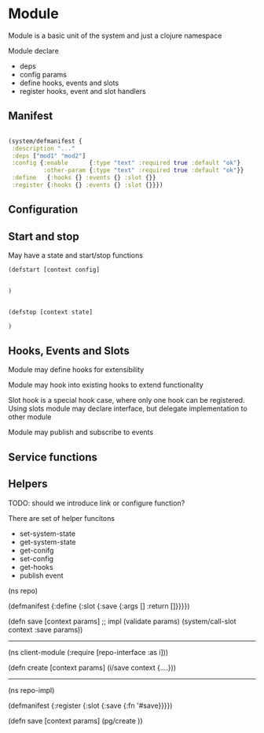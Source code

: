 # Module

Module is a basic unit of the system and just a clojure namespace

Module declare

* deps
* config params
* define hooks, events and slots
* register hooks, event and slot handlers

## Manifest

```clj

(system/defmanifest {
 :description "..."
 :deps ["mod1" "mod2"]
 :config {:enable      {:type "text" :required true :default "ok"}
          :other-param {:type "text" :required true :default "ok"}}
 :define   {:hooks {} :events {} :slot {}}
 :register {:hooks {} :events {} :slot {}}})

```

## Configuration



## Start and stop

May have a state and start/stop functions

```clj
(defstart [context config]


)


(defstop [context state]

)
```

## Hooks, Events and Slots

Module may define hooks for extensibility

Module may hook into existing hooks to extend functionality

Slot hook is a special hook case, where only one hook can be registered.
Using slots module may declare interface, but delegate implementation to other module

Module may publish and subscribe to events

## Service functions


## Helpers

TODO: should we introduce link or configure function?

There are set of helper funcitons

* set-system-state
* get-system-state
* get-conifg
* set-config
* get-hooks
* publish event





(ns repo)

(defmanifest
 {:define {:slot {:save {:args [] :return []}}}})

(defn save [context params]
  ;; impl
  (validate params)
  (system/call-slot context :save params))

----

(ns client-module
 (:require [repo-interface :as i]))

(defn create [context params]
  (i/save context {....}))

----

(ns repo-impl)

(defmanifest
  {:register {:slot {:save {:fn '#save}}}})

(defn save [context params]
  (pg/create ))
